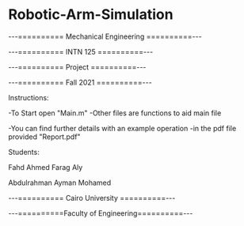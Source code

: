 # Robotic-Arm-Simulation
---========== Mechanical Engineering ==========---

---==========       INTN 125         ==========---

---==========        Project         ==========---

---==========       Fall 2021        ==========---

Instructions:

-To Start open "Main.m"
-Other files are functions to aid main file

-You can find further details with an example operation
-in the pdf file provided "Report.pdf"




Students:

Fahd Ahmed Farag Aly

Abdulrahman Ayman Mohamed
 

---==========   Cairo University   ==========---

---==========Faculty of Engineering==========---
